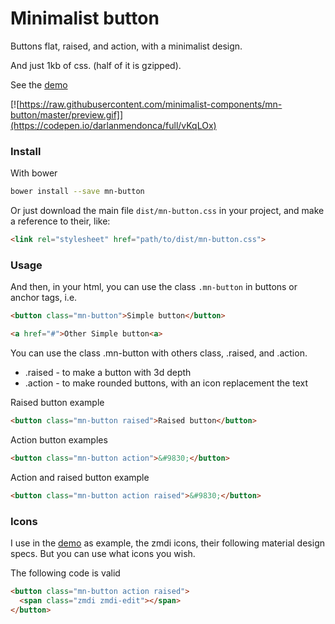 # Minimalist button

Buttons flat, raised, and action, with a minimalist design.

And just 1kb of css. (half of it is gzipped).

See the [demo](https://codepen.io/darlanmendonca/full/vKqLOx)

[![https://raw.githubusercontent.com/minimalist-components/mn-button/master/preview.gif]](https://codepen.io/darlanmendonca/full/vKqLOx)


### Install

With bower

```sh
bower install --save mn-button
```

Or just download the main file ```dist/mn-button.css``` in your project, and make a reference to their, like:

```html
<link rel="stylesheet" href="path/to/dist/mn-button.css">
```


### Usage

And then, in your html, you can use the class ```.mn-button``` in buttons or anchor tags, i.e.

```html
<button class="mn-button">Simple button</button>

<a href="#">Other Simple button<a>
```

You can use the class .mn-button with others class, .raised, and .action.

- .raised - to make a button with 3d depth
- .action - to make rounded buttons, with an icon replacement the text

Raised button example

```html
<button class="mn-button raised">Raised button</button>
```

Action button examples

```html
<button class="mn-button action">&#9830;</button>
```

Action and raised button example

```html
<button class="mn-button action raised">&#9830;</button>
```

### Icons
I use in the [demo](https://codepen.io/darlanmendonca/pen/vKqLOx) as example, the zmdi icons, their following material design specs. But you can use what icons you wish.

The following code is valid

```html
<button class="mn-button action raised">
  <span class="zmdi zmdi-edit"></span>
</button>
```





